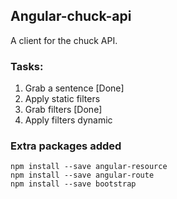 ## Angular-chuck-api

A client for the chuck API.


### Tasks:

1. Grab a sentence [Done]
2. Apply static filters  
3. Grab filters [Done]
4. Apply filters dynamic

### Extra packages added

```
npm install --save angular-resource
npm install --save angular-route
npm install --save bootstrap 
```